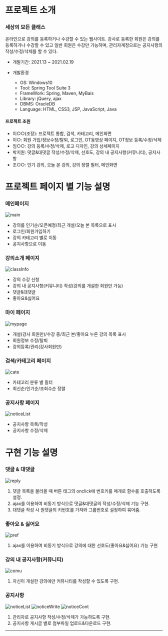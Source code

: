 
# 프로젝트 소개
### 세상의 모든 클래스
온라인으로 강의를 등록하거나 수강할 수 있는 웹사이트.
강사로 등록한 회원은 강의를 등록하거나 수강할 수 있고 일반 회원은 수강만 가능하며, 관리자계정으로는 공지사항의 작성/수정/삭제를 할 수 있다.

* 개발기간: 2021.13 ~ 2021.02.19

* 개발환경
  + OS: Windows10
  + Tool: Spring Tool Suite 3
  + FrameWork: Spring, Maven, MyBais
  + Library: jQuery, ajax
  + DBMS: OracleDB
  + Language: HTML, CSS3, JSP, JavaScript, Java

#### 프로젝트 조원
+ 이○○(조장): 프로젝트 통합, 검색, 카테고리, 메인화면
+ 이○: 회원 가입/정보수정/탈퇴, 로그인, OT동영상 페이지, OT정보 등록/수정/삭제
+ 임○○: 강의 등록/수정/삭제, 로고 디자인, 강의 상세페이지
+ 박지원: 댓글&대댓글 작성/수정/삭제, 선호도, 강의 내 공지사항(커뮤니티), 공지사항
+ 조○○: 인기 강의, 오늘 본 강의, 강의 정렬 필터, 메인화면


# 프로젝트 페이지 별 기능 설명

### 메인페이지
![main](https://user-images.githubusercontent.com/59616321/109962501-9cf1ec00-7d2e-11eb-9c00-a99a4a417cac.png)
+ 강의를 인기순/오픈예정/최근 개설/오늘 본 목록으로 표시
+ 로그인/회원가입하기
+ 강의 카테고리 별로 이동
+ 공지사항으로 이동

### 강의소개 페이지
![classInfo](https://user-images.githubusercontent.com/59616321/109963087-5781ee80-7d2f-11eb-8e64-0c63bf5ec68e.png)
+ 강의 수강 신청
+ 강의 내 공지사항(커뮤니티) 작성(강의를 개설한 회원만 가능)
+ 댓글&대댓글
+ 좋아요&싫어요

### 마이 페이지
![mypage](https://user-images.githubusercontent.com/59616321/109962508-9ebbaf80-7d2e-11eb-9e26-845316216afa.png)
+ 개설(강사 회원만)/수강 중/최근 본/좋아요 누른 강의 목록 표시
+ 회원정보 수정/탈퇴
+ 강의등록/관리(강사회원만)

### 검색/카테고리 페이지
![cate](https://user-images.githubusercontent.com/59616321/109963030-4802a580-7d2f-11eb-933c-df8a72079f34.png)
+ 카테고리 분류 별 필터
+ 최신순/인기순/조회수순 정렬

### 공지사항 페이지
![noticeList](https://user-images.githubusercontent.com/59616321/109963043-4a64ff80-7d2f-11eb-9d9c-8001abc20e0e.png)
+ 공지사항 목록/작성
+ 공지사항 수정/삭제



# 구현 기능 설명
### 댓글 & 대댓글
![reply](https://user-images.githubusercontent.com/59616321/109964620-3f12d380-7d31-11eb-869c-cd04288839ba.png)

1. 댓글 목록을 불러올 때 버튼 태그의 onclick에 번호키를 매개로 함수를 호출하도록 설정.
2. ajax를 이용하여 비동기 방식으로 댓글&대댓글의 작성/수정/삭제 기능 구현.
3. 대댓글 작성 시 원댓글의 키번호를 가져와 그룹번호로 설정하여 묶어줌.

### 좋아요 & 싫어요
![pref](https://user-images.githubusercontent.com/59616321/109964626-41752d80-7d31-11eb-8272-e9a1fd46d642.png)
1. ajax를 이용하여 비동기 방식으로 강의에 대한 선호도(좋아요&싫어요) 기능 구현

### 강의 내 공지사항(커뮤니티)
![comu](https://user-images.githubusercontent.com/59616321/109964631-433ef100-7d31-11eb-9729-97758d4bca88.png)
1. 자신이 개설한 강의에만 커뮤니티를 작성할 수 있도록 구현.


### 공지사항 
![noticeList](https://user-images.githubusercontent.com/59616321/109964634-44701e00-7d31-11eb-8c89-b48eb80e5f01.png)
![noticeWrite](https://user-images.githubusercontent.com/59616321/109964638-45a14b00-7d31-11eb-8f1b-d3a63c06ee60.png)
![noticeCont](https://user-images.githubusercontent.com/59616321/109964644-476b0e80-7d31-11eb-9101-ac14ab6341d0.png)
1. 관리자로 공지사항 작성/수정/삭제가 가능하도록 구현.
2. 공지사항 게시글 별로 첨부파일 업로드&다운로드 구현.

------


